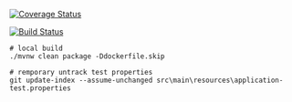 [![Coverage Status](https://coveralls.io/repos/github/AntonyBaasan/receiptkeeper-data/badge.svg?branch=master)](https://coveralls.io/github/AntonyBaasan/receiptkeeper-data?branch=master)

[![Build Status](https://travis-ci.org/AntonyBaasan/receiptkeeper-data.svg?branch=master)](https://travis-ci.org/AntonyBaasan/receiptkeeper-data)


```
# local build
./mvnw clean package -Ddockerfile.skip

# remporary untrack test properties
git update-index --assume-unchanged src\main\resources\application-test.properties

```